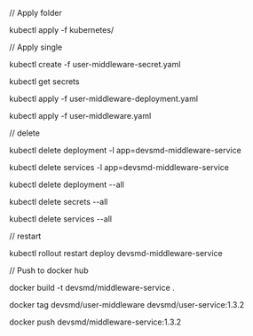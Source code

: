 // Apply folder

kubectl apply -f kubernetes/

// Apply single

kubectl create -f user-middleware-secret.yaml

kubectl get secrets

kubectl apply -f user-middleware-deployment.yaml

kubectl apply -f user-middleware.yaml

// delete 

kubectl delete deployment -l app=devsmd-middleware-service

kubectl delete services -l app=devsmd-middleware-service

kubectl delete deployment --all

kubectl delete secrets --all

kubectl delete services --all

// restart 

kubectl rollout restart deploy devsmd-middleware-service

// Push to docker hub

docker build -t devsmd/middleware-service .

docker tag devsmd/user-middleware devsmd/user-service:1.3.2

docker push devsmd/middleware-service:1.3.2
